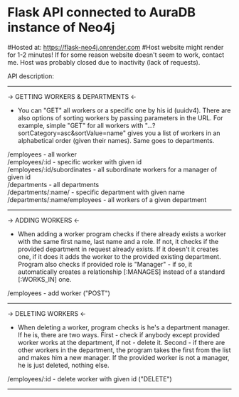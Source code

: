 # Flask API connected to AuraDB instance of Neo4j


#Hosted at: https://flask-neo4j.onrender.com
#Host website might render for 1-2 minutes!
If for some reason website doesn't seem to work, contact me. Host was probably closed due to inactivity (lack of requests).

API description:

-----------------------------------------------------------------------------------------------------------------------------------------------------------------------

-> GETTING WORKERS & DEPARTMENTS <-

- You can "GET" all workers or a specific one by his id (uuidv4). There are also options of sorting workers by passing parameters in the URL. For example, simple "GET" for all workers with "...?sortCategory=asc&sortValue=name" gives you a list of workers in an alphabetical order (given their names). Same goes to departments.

/employees - all worker </br>
/employees/:id - specific worker with given id </br>
/employees/:id/subordinates - all subordinate workers for a manager of given id </br>
/departments - all departments </br>
/departments/:name/ - specific department with given name </br>
/departments/:name/employees - all workers of a given department </br>

----------------------------------------------------------------------------------------------------------------------------------------------------------------------

-> ADDING WORKERS <-

- When adding a worker program checks if there already exists a worker with the same first name, last name and a role. If not, it checks if the provided department in request already exists. If it doesn't it creates one, if it does it adds the worker to the provided existing department. Program also checks if provided role is "Manager" - if so, it automatically creates a relationship [:MANAGES] instead of a standard [:WORKS_IN] one.

/employees - add worker ("POST") </br>

-----------------------------------------------------------------------------------------------------------------------------------------------------------------------

-> DELETING WORKERS <-

- When deleting a worker, program checks is he's a department manager. If he is, there are two ways. First - check if anybody except provided worker works at the department, if not - delete it. Second - if there are other workers in the department, the program takes the first from the list and makes him a new manager. If the provided worker is not a manager, he is just deleted, nothing else.

/employees/:id - delete worker with given id ("DELETE") </br>

-----------------------------------------------------------------------------------------------------------------------------------------------------------------------
